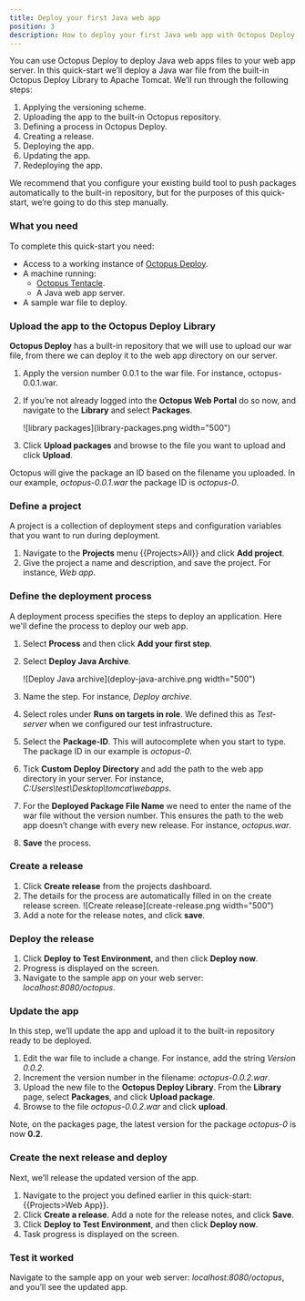 ```yaml
---
title: Deploy your first Java web app
position: 3
description: How to deploy your first Java web app with Octopus Deploy.
---
```


You can use Octopus Deploy to deploy Java web apps files to your web app server. In this quick-start we’ll deploy a Java war file from the built-in Octopus Deploy Library to Apache Tomcat. We’ll run through the following steps:

1. Applying the versioning scheme.
1. Uploading the app to the built-in Octopus repository.
1. Defining a process in Octopus Deploy.
1. Creating a release.
1. Deploying the app.
1. Updating the app.
1. Redeploying the app.

We recommend that you configure your existing build tool to push packages automatically to the built-in repository, but for the purposes of this quick-start, we’re going to do this step manually.

### What you need

To complete this quick-start you need:

* Access to a working instance of [Octopus Deploy](/docs/getting-started/quick-start/install-a-trial-version-of-octopus-deploy.md).
* A machine running:
	* [Octopus Tentacle](/docs/getting-started/quick-start/configure-your-infrastructure.md).
	* A Java web app server.
* A sample war file to deploy.

### Upload the app to the Octopus Deploy Library

**Octopus Deploy** has a built-in repository that we will use to upload our war file, from there we can deploy it to the web app directory on our server.  

1. Apply the version number 0.0.1 to the war file. For instance, octopus-0.0.1.war.
1.  If you’re not already logged into the **Octopus Web Portal** do so now, and navigate to the **Library** and select **Packages**.

	![library packages](library-packages.png width="500")

1. Click **Upload packages** and browse to the file you want to upload and click **Upload**.

Octopus will give the package an ID based on the filename you uploaded. In our example, *octopus-0.0.1.war* the package ID is *octopus-0*.  


### Define a project

A project is a collection of deployment steps and configuration variables that you want to run during deployment.

1. Navigate to the **Projects** menu {{Projects>All}} and click **Add project**.
1. Give the project a name and description, and save the project. For instance, *Web app*.

### Define the deployment process

A deployment process specifies the steps to deploy an application. Here we'll define the process to deploy our web app.

1. Select **Process** and then click **Add your first step**.
1. Select **Deploy Java Archive**.

	![Deploy Java archive](deploy-java-archive.png width="500")
1. Name the step. For instance, *Deploy archive*.
1. Select roles under **Runs on targets in role**. We defined this as *Test-server* when we configured our test infrastructure.
1. Select the **Package-ID**. This will autocomplete when you start to type. The package ID in our example is *octopus-0*.
1. Tick **Custom Deploy Directory** and add the path to the web app directory in your server. For instance, *C:Users\test\Desktop\tomcat\webapps*.
1. For the **Deployed Package File Name** we need to enter the name of the war file without the version number. This ensures the path to the web app doesn’t change with every new release. For instance, *octopus.war*.
1. **Save** the process.  

### Create a release

1. Click **Create release** from the projects dashboard.
1. The details for the process are automatically filled in on the create release screen.
![Create release](create-release.png width="500")
1.  Add a note for the release notes, and click **save**.

### Deploy the release

1. Click **Deploy to Test Environment**, and then click **Deploy now**.
2. Progress is displayed on the screen.
4. Navigate to the sample app on your web server: *localhost:8080/octopus*.

### Update the app

In this step, we’ll update the app and upload it to the built-in repository ready to be deployed.

1. Edit the war file to include a change. For instance, add the string *Version 0.0.2*.
2. Increment the version number in the filename: *octopus-0.0.2.war*.
3. Upload the new file to the **Octopus Deploy Library**. From the **Library** page, select **Packages**, and click **Upload package**.
4. Browse to the file *octopus-0.0.2.war* and click **upload**.

Note, on the packages page, the latest version for the package *octopus-0* is now **0.2**.

### Create the next release and deploy

Next, we’ll release the updated version of the app.

1. Navigate to the project you defined earlier in this quick-start: {{Projects>Web App}}.
2. Click **Create a release**. Add a note for the release notes, and click **Save**.
3. Click **Deploy to Test Environment**, and then click **Deploy now**.
2. Task progress is displayed on the screen.

### Test it worked

Navigate to the sample app on your web server: *localhost:8080/octopus*, and you’ll see the updated app.
